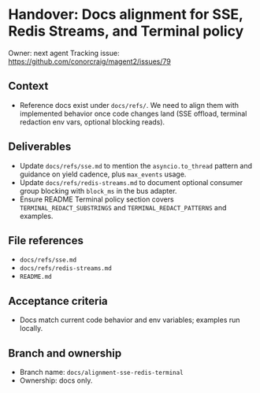 # Handover: Docs alignment for SSE, Redis Streams, and Terminal policy

Owner: next agent
Tracking issue: <https://github.com/conorcraig/magent2/issues/79>

## Context

- Reference docs exist under `docs/refs/`. We need to align them with implemented behavior once code changes land (SSE offload, terminal redaction env vars, optional blocking reads).

## Deliverables

- Update `docs/refs/sse.md` to mention the `asyncio.to_thread` pattern and guidance on yield cadence, plus `max_events` usage.
- Update `docs/refs/redis-streams.md` to document optional consumer group blocking with `block_ms` in the bus adapter.
- Ensure README Terminal policy section covers `TERMINAL_REDACT_SUBSTRINGS` and `TERMINAL_REDACT_PATTERNS` and examples.

## File references

- `docs/refs/sse.md`
- `docs/refs/redis-streams.md`
- `README.md`

## Acceptance criteria

- Docs match current code behavior and env variables; examples run locally.

## Branch and ownership

- Branch name: `docs/alignment-sse-redis-terminal`
- Ownership: docs only.

